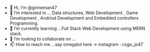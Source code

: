 - 👋 Hi, I’m @ginneman47
- 👀 I’m interested in ... Data structures, Web Development , Game Development , Andriod Development and Embedded controllers Programming.
- 🌱 I’m currently learning ...Full Stack Web Development using MERN stack.
- 💞️ I’m looking to collaborate on ...<none>
- 📫 How to reach me ...say omegalul here -> instagram : csgo_jo47

<!---
ginneman47/ginneman47 is a ✨ special ✨ repository because its `README.md` (this file) appears on your GitHub profile.
You can click the Preview link to take a look at your changes.
--->
